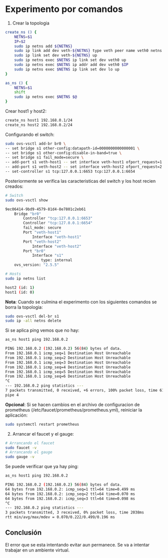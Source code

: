 # Experimento por comandos #

1. Crear la topologia


```bash
create_ns () {
    NETNS=$1
    IP=$2
    sudo ip netns add ${NETNS}
    sudo ip link add dev veth-${NETNS} type veth peer name veth0 netns $NETNS
    sudo ip link set dev veth-${NETNS} up
    sudo ip netns exec $NETNS ip link set dev veth0 up
    sudo ip netns exec $NETNS ip addr add dev veth0 $IP
    sudo ip netns exec $NETNS ip link set dev lo up
}

as_ns () {
    NETNS=$1
    shift
    sudo ip netns exec $NETNS $@
}
```

Crear host1 y host2:

```bash
create_ns host1 192.168.0.1/24
create_ns host2 192.168.0.2/24
```

Configurando el switch:

```bash
sudo ovs-vsctl add-br br0 \
-- set bridge s1 other-config:datapath-id=0000000000000001 \
-- set bridge s1 other-config:disable-in-band=true \
-- set bridge s1 fail_mode=secure \
-- add-port s1 veth-host1 -- set interface veth-host1 ofport_request=1 \
-- add-port s1 veth-host2 -- set interface veth-host2 ofport_request=2 \
-- set-controller s1 tcp:127.0.0.1:6653 tcp:127.0.0.1:6654
```

Posteriormente se verifica las caracteristicas del switch y los host recien creados:

```bash
# Switch
sudo ovs-vsctl show

9ec06414-9bd9-4579-81d4-8e7801c2eb61
    Bridge "br0"
        Controller "tcp:127.0.0.1:6653"
        Controller "tcp:127.0.0.1:6654"
        fail_mode: secure
        Port "veth-host1"
            Interface "veth-host1"
        Port "veth-host2"
            Interface "veth-host2"
        Port "br0"
            Interface "s1"
                type: internal
    ovs_version: "2.5.5"

# Hosts
sudo ip netns list

host2 (id: 1)
host1 (id: 0)

```

**Nota**: Cuando se culmina el experimento con los siguientes comandos se borra la topologia:


```bash
sudo ovs-vsctl del-br s1
sudo ip -all netns delete
```

Si se aplica ping vemos que no hay:

```bash
as_ns host1 ping 192.168.0.2

PING 192.168.0.2 (192.168.0.2) 56(84) bytes of data.
From 192.168.0.1 icmp_seq=1 Destination Host Unreachable
From 192.168.0.1 icmp_seq=2 Destination Host Unreachable
From 192.168.0.1 icmp_seq=3 Destination Host Unreachable
From 192.168.0.1 icmp_seq=4 Destination Host Unreachable
From 192.168.0.1 icmp_seq=5 Destination Host Unreachable
From 192.168.0.1 icmp_seq=6 Destination Host Unreachable
^C
--- 192.168.0.2 ping statistics ---
7 packets transmitted, 0 received, +6 errors, 100% packet loss, time 6150ms
pipe 4

```

**Opcional**: Si se hacen cambios en el archivo de configuracion de prometheus (/etc/faucet/prometheus/prometheus.yml), reiniciar la aplicación:

```bash
sudo systemctl restart prometheus
```

2. Arrancar el faucet y el gauge:

```bash
# Arrancando el faucet
sudo faucet -v
# Arrancando el gauge
sudo gauge -v
```

Se puede verificar que ya hay ping:

```bash
as_ns host1 ping 192.168.0.2

PING 192.168.0.2 (192.168.0.2) 56(84) bytes of data.
64 bytes from 192.168.0.2: icmp_seq=1 ttl=64 time=0.499 ms
64 bytes from 192.168.0.2: icmp_seq=2 ttl=64 time=0.070 ms
64 bytes from 192.168.0.2: icmp_seq=3 ttl=64 time=0.098 ms
^C
--- 192.168.0.2 ping statistics ---
3 packets transmitted, 3 received, 0% packet loss, time 2038ms
rtt min/avg/max/mdev = 0.070/0.222/0.499/0.196 ms

```

## Conclusión ##
El error que se esta intentando evitar aun permanece. Se va a intentar trabajar en un ambiente virtual.


